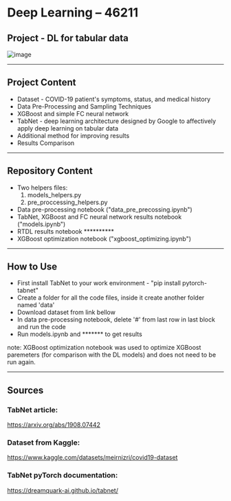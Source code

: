 # Deep Learning – 46211
## Project - DL for tabular data
![image](https://user-images.githubusercontent.com/94564657/215352447-d79c0427-c497-4e0b-863a-7861683c67e8.png)

---

## Project Content
- Dataset - COVID-19 patient's symptoms, status, and medical history
- Data Pre-Processing and Sampling Techniques
- XGBoost and simple FC neural network
- TabNet - deep learning architecture designed by Google to affectively apply deep learning on tabular data
- Additional method for improving results
- Results Comparison

---

## Repository Content
- Two helpers files:
  1. models_helpers.py
  2. pre_proccessing_helpers.py
- Data pre-processing notebook ("data_pre_precossing.ipynb")
- TabNet, XGBoost and FC neural network results notebook ("models.ipynb")
- RTDL results notebook **********
- XGBoost optimization notebook ("xgboost_optimizing.ipynb")
---

## How to Use
- First install TabNet to your work environment - "pip install pytorch-tabnet" 
- Create a folder for all the code files, inside it create another folder named 'data'
- Download dataset from link bellow 
- In data pre-processing notebook, delete '#' from last row in last block and run the code
- Run models.ipynb and ******* to get results

note:
XGBoost optimization notebook was used to optimize XGBoost paremeters (for comparison with the DL models) and does not need to be run again.

---
## Sources

### TabNet article:
https://arxiv.org/abs/1908.07442 

### Dataset from Kaggle:
https://www.kaggle.com/datasets/meirnizri/covid19-dataset

### TabNet pyTorch documentation:
https://dreamquark-ai.github.io/tabnet/
